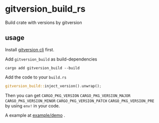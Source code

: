 # gitversion_build_rs

Build crate with versions by gitversion

## usage

Install [gitversion cli](https://gitversion.net/docs/usage/cli/installation) first.

Add `gitversion_build` as build-dependencies

```
cargo add gitversion_build --build
```

Add the code to your `build.rs`

```rust
gitversion_build::inject_version().unwrap();
```

Then you can get `CARGO_PKG_VERSION` `CARGO_PKG_VERSION_MAJOR` `CARGO_PKG_VERSION_MINOR` `CARGO_PKG_VERSION_PATCH` `CARGO_PKG_VERSION_PRE` by using `env!` in your code.

A example at [example/demo](https://github.com/zhangchaoza/gitversion_build_rs/tree/main/example/demo) .